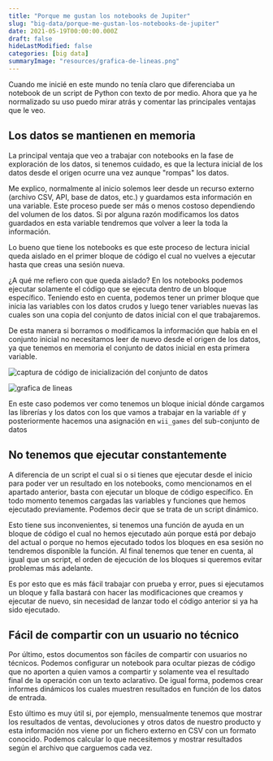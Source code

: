 ```yaml
---
title: "Porque me gustan los notebooks de Jupiter"
slug: "big-data/porque-me-gustan-los-notebooks-de-jupiter"
date: 2021-05-19T00:00:00.000Z
draft: false
hideLastModified: false
categories: [big data]
summaryImage: "resources/grafica-de-lineas.png"
---
```


Cuando me inicié en este mundo no tenía claro que diferenciaba un notebook de un script de Python con texto de por medio. Ahora que ya he normalizado su uso puedo mirar atrás y comentar las principales ventajas que le veo.

## Los datos se mantienen en memoria

La principal ventaja que veo a trabajar con notebooks en la fase de exploración de los datos, si tenemos cuidado, es que la lectura inicial de los datos desde el origen ocurre una vez aunque "rompas" los datos.

Me explico, normalmente al inicio solemos leer desde un recurso externo (archivo CSV, API, base de datos, etc.) y guardamos esta información en una variable. Este proceso puede ser más o menos costoso dependiendo del volumen de los datos. Si por alguna razón modificamos los datos guardados en esta variable tendremos que volver a leer la toda la información.

Lo bueno que tiene los notebooks es que este proceso de lectura inicial queda aislado en el primer bloque de código el cual no vuelves a ejecutar hasta que creas una sesión nueva.

¿A qué me refiero con que queda aislado? En los notebooks podemos ejecutar solamente el código que se ejecuta dentro de un bloque específico. Teniendo esto en cuenta, podemos tener un primer bloque que inicia las variables con los datos crudos y luego tener variables nuevas las cuales son una copia del conjunto de datos inicial con el que trabajaremos.

De esta manera si borramos o modificamos la información que había en el conjunto inicial no necesitamos leer de nuevo desde el origen de los datos, ya que tenemos en memoria el conjunto de datos inicial en esta primera variable.

![captura de código de inicialización del conjunto de datos](/images/posts/big-data/inicializacion-de-datos.png)

![grafica de lineas](/images/posts/big-data/grafica-de-lineas.png)

En este caso podemos ver como tenemos un bloque inicial dónde cargamos las librerías y los datos con los que vamos a trabajar en la variable `df` y posteriormente hacemos una asignación en `wii_games` del sub-conjunto de datos

## No tenemos que ejecutar constantemente

A diferencia de un script el cual si o si tienes que ejecutar desde el inicio para poder ver un resultado en los notebooks, como mencionamos en el apartado anterior, basta con ejecutar un bloque de código específico. En todo momento tenemos cargadas las variables y funciones que hemos ejecutado previamente. Podemos decir que se trata de un script dinámico.

Esto tiene sus inconvenientes, si tenemos una función de ayuda en un bloque de código el cual no hemos ejecutado aún porque está por debajo del actual o porque no hemos ejecutado todos los bloques en esa sesión no tendremos disponible la función. Al final tenemos que tener en cuenta, al igual que un script, el orden de ejecución de los bloques si queremos evitar problemas más adelante.

Es por esto que es más fácil trabajar con prueba y error, pues si ejecutamos un bloque y falla bastará con hacer las modificaciones que creamos y ejecutar de nuevo, sin necesidad de lanzar todo el código anterior si ya ha sido ejecutado.

## Fácil de compartir con un usuario no técnico

Por último, estos documentos son fáciles de compartir con usuarios no técnicos. Podemos configurar un notebook para ocultar piezas de código que no aporten a quien vamos a compartir y solamente vea el resultado final de la operación con un texto aclarativo. De igual forma, podemos crear informes dinámicos los cuales muestren resultados en función de los datos de entrada.

Esto último es muy útil si, por ejemplo, mensualmente tenemos que mostrar los resultados de ventas, devoluciones y otros datos de nuestro producto y esta información nos viene por un fichero externo en CSV con un formato conocido. Podemos calcular lo que necesitemos y mostrar resultados según el archivo que carguemos cada vez.
